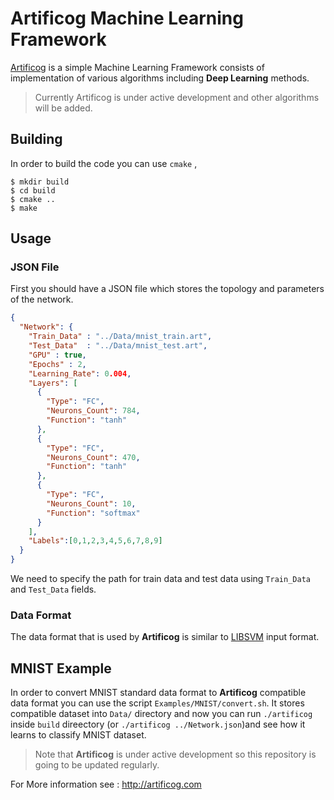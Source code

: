 # Artificog Machine Learning Framework
[Artificog](http://artificog.com) is a simple Machine Learning Framework consists of implementation of various algorithms including **Deep Learning** methods.
> Currently Artificog is under active development and other algorithms will be added.

## Building 
In order to build the code you can use `cmake` ,
```shell
$ mkdir build 
$ cd build 
$ cmake ..
$ make
```

## Usage
### JSON File
First you should have a JSON file which stores the topology and parameters of the network.
```json
{
  "Network": {
    "Train_Data" : "../Data/mnist_train.art",
    "Test_Data"  : "../Data/mnist_test.art",
    "GPU" : true,
    "Epochs" : 2,
    "Learning_Rate": 0.004,
    "Layers": [
      {
        "Type": "FC",
        "Neurons_Count": 784,
        "Function": "tanh"
      },
      {
        "Type": "FC",
        "Neurons_Count": 470,
        "Function": "tanh"
      },
      {
        "Type": "FC",
        "Neurons_Count": 10,
        "Function": "softmax"
      }
    ],
    "Labels":[0,1,2,3,4,5,6,7,8,9]
  }
}
```
We need to specify the path for train data and test data using `Train_Data` and `Test_Data` fields.
### Data Format
The data format that is used by **Artificog** is similar to [LIBSVM](https://www.csie.ntu.edu.tw/~cjlin/libsvmtools/datasets/) input format.

## MNIST Example
In order to convert MNIST standard data format to **Artificog** compatible data format you can use the script `Examples/MNIST/convert.sh`. It stores compatible dataset into `Data/` directory and now you can run `./artificog` inside `build` direectory (or `./artificog ../Network.json`)and see how it learns to classify MNIST dataset.

> Note that **Artificog** is under active development so this repository is going to be updated regularly.

For More information see : http://artificog.com








